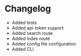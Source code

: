 # Changelog

- Added tests
- Added api-token support
- Added search route
- Added index route
- Added config file configuration
- Added CLI
